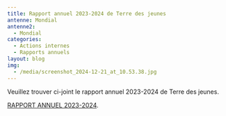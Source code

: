```yaml
---
title: Rapport annuel 2023-2024 de Terre des jeunes
antenne: Mondial
antenne2:
  - Mondial
categories:
  - Actions internes
  - Rapports annuels
layout: blog
img:
  - /media/screenshot_2024-12-21_at_10.53.38.jpg
---
```

Veuillez trouver ci-joint le rapport annuel 2023-2024 de Terre des jeunes.

[RAPPORT ANNUEL 2023-2024](/media/tdj-rapport-annuel-2024.docx.compressed.pdf).
